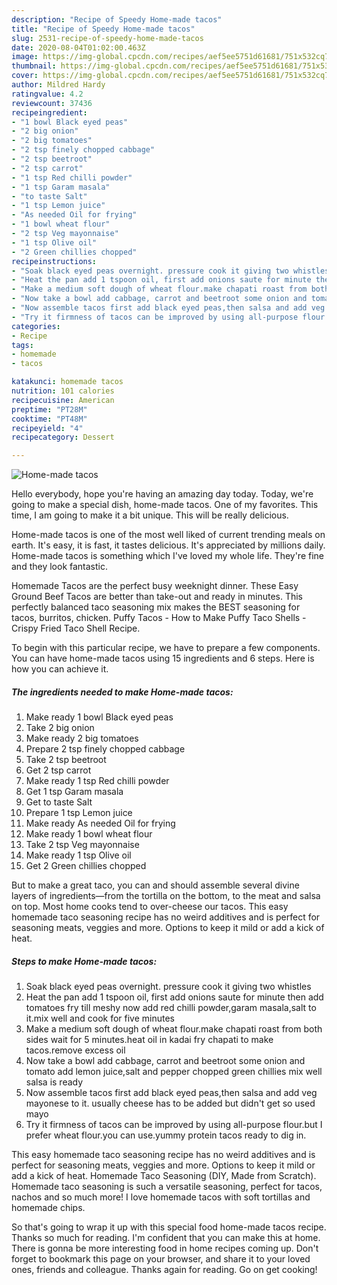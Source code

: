 ```yaml
---
description: "Recipe of Speedy Home-made tacos"
title: "Recipe of Speedy Home-made tacos"
slug: 2531-recipe-of-speedy-home-made-tacos
date: 2020-08-04T01:02:00.463Z
image: https://img-global.cpcdn.com/recipes/aef5ee5751d61681/751x532cq70/home-made-tacos-recipe-main-photo.jpg
thumbnail: https://img-global.cpcdn.com/recipes/aef5ee5751d61681/751x532cq70/home-made-tacos-recipe-main-photo.jpg
cover: https://img-global.cpcdn.com/recipes/aef5ee5751d61681/751x532cq70/home-made-tacos-recipe-main-photo.jpg
author: Mildred Hardy
ratingvalue: 4.2
reviewcount: 37436
recipeingredient:
- "1 bowl Black eyed peas"
- "2 big onion"
- "2 big tomatoes"
- "2 tsp finely chopped cabbage"
- "2 tsp beetroot"
- "2 tsp carrot"
- "1 tsp Red chilli powder"
- "1 tsp Garam masala"
- "to taste Salt"
- "1 tsp Lemon juice"
- "As needed Oil for frying"
- "1 bowl wheat flour"
- "2 tsp Veg mayonnaise"
- "1 tsp Olive oil"
- "2 Green chillies chopped"
recipeinstructions:
- "Soak black eyed peas overnight. pressure cook it giving two whistles"
- "Heat the pan add 1 tspoon oil, first add onions saute for minute then add tomatoes fry till meshy now add red chilli powder,garam masala,salt to it.mix well and cook for five minutes"
- "Make a medium soft dough of wheat flour.make chapati roast from both sides wait for 5 minutes.heat oil in kadai fry chapati to make tacos.remove excess oil"
- "Now take a bowl add cabbage, carrot and beetroot some onion and tomato add lemon juice,salt and pepper chopped green chillies mix well salsa is ready"
- "Now assemble tacos first add black eyed peas,then salsa and add veg mayonese to it. usually cheese has to be added but didn&#39;t get so used mayo"
- "Try it firmness of tacos can be improved by using all-purpose flour.but I prefer wheat flour.you can use.yummy protein tacos ready to dig in."
categories:
- Recipe
tags:
- homemade
- tacos

katakunci: homemade tacos 
nutrition: 101 calories
recipecuisine: American
preptime: "PT28M"
cooktime: "PT48M"
recipeyield: "4"
recipecategory: Dessert

---
```



![Home-made tacos](https://img-global.cpcdn.com/recipes/aef5ee5751d61681/751x532cq70/home-made-tacos-recipe-main-photo.jpg)

Hello everybody, hope you're having an amazing day today. Today, we're going to make a special dish, home-made tacos. One of my favorites. This time, I am going to make it a bit unique. This will be really delicious.

Home-made tacos is one of the most well liked of current trending meals on earth. It's easy, it is fast, it tastes delicious. It's appreciated by millions daily. Home-made tacos is something which I've loved my whole life. They're fine and they look fantastic.

Homemade Tacos are the perfect busy weeknight dinner. These Easy Ground Beef Tacos are better than take-out and ready in minutes. This perfectly balanced taco seasoning mix makes the BEST seasoning for tacos, burritos, chicken. Puffy Tacos - How to Make Puffy Taco Shells - Crispy Fried Taco Shell Recipe.


To begin with this particular recipe, we have to prepare a few components. You can have home-made tacos using 15 ingredients and 6 steps. Here is how you can achieve it.

<!--inarticleads1-->

##### The ingredients needed to make Home-made tacos:

1. Make ready 1 bowl Black eyed peas
1. Take 2 big onion
1. Make ready 2 big tomatoes
1. Prepare 2 tsp finely chopped cabbage
1. Take 2 tsp beetroot
1. Get 2 tsp carrot
1. Make ready 1 tsp Red chilli powder
1. Get 1 tsp Garam masala
1. Get to taste Salt
1. Prepare 1 tsp Lemon juice
1. Make ready As needed Oil for frying
1. Make ready 1 bowl wheat flour
1. Take 2 tsp Veg mayonnaise
1. Make ready 1 tsp Olive oil
1. Get 2 Green chillies chopped


But to make a great taco, you can and should assemble several divine layers of ingredients—from the tortilla on the bottom, to the meat and salsa on top. Most home cooks tend to over-cheese our tacos. This easy homemade taco seasoning recipe has no weird additives and is perfect for seasoning meats, veggies and more. Options to keep it mild or add a kick of heat. 

<!--inarticleads2-->

##### Steps to make Home-made tacos:

1. Soak black eyed peas overnight. pressure cook it giving two whistles
1. Heat the pan add 1 tspoon oil, first add onions saute for minute then add tomatoes fry till meshy now add red chilli powder,garam masala,salt to it.mix well and cook for five minutes
1. Make a medium soft dough of wheat flour.make chapati roast from both sides wait for 5 minutes.heat oil in kadai fry chapati to make tacos.remove excess oil
1. Now take a bowl add cabbage, carrot and beetroot some onion and tomato add lemon juice,salt and pepper chopped green chillies mix well salsa is ready
1. Now assemble tacos first add black eyed peas,then salsa and add veg mayonese to it. usually cheese has to be added but didn&#39;t get so used mayo
1. Try it firmness of tacos can be improved by using all-purpose flour.but I prefer wheat flour.you can use.yummy protein tacos ready to dig in.


This easy homemade taco seasoning recipe has no weird additives and is perfect for seasoning meats, veggies and more. Options to keep it mild or add a kick of heat. Homemade Taco Seasoning (DIY, Made from Scratch). Homemade taco seasoning is such a versatile seasoning, perfect for tacos, nachos and so much more! I love homemade tacos with soft tortillas and homemade chips. 

So that's going to wrap it up with this special food home-made tacos recipe. Thanks so much for reading. I'm confident that you can make this at home. There is gonna be more interesting food in home recipes coming up. Don't forget to bookmark this page on your browser, and share it to your loved ones, friends and colleague. Thanks again for reading. Go on get cooking!
